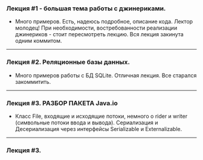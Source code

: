 ### Лекция #1 - большая тема работы с джинериками.
+ Много примеров. Есть, надеюсь подробное, описание кода. Лектор молодец! При
необходимости, востребованности реализации джинериков - стоит пересмотреть 
лекцию. Вся лекция закинута одним коммитом.
***
### Лекция #2. Реляционные базы данных.
+ Много примеров работы с БД SQLite. Отличная лекция. Все старался закоммитить.
***
### Лекция #3. РАЗБОР ПАКЕТА Java.io
+ Класс File, входящие и исходящие потоки, немного о rider и writer (символьные 
потоки ввода и вывода). Сериализация и Десериализация через интерфейсы Serializable
и Externalizable. 
***
### Лекция #3. 
